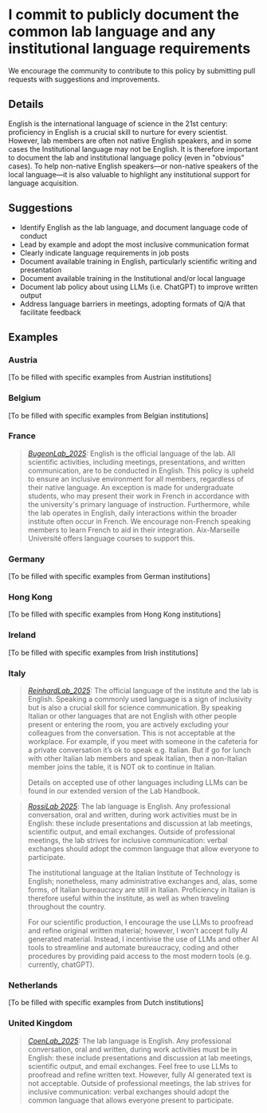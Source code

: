 # I commit to publicly document the common lab language and any institutional language requirements

We encourage the community to contribute to this policy by submitting pull requests with suggestions and improvements.

## Details
English is the international language of science in the 21st century: proficiency in English is a crucial skill to nurture for every scientist. However, lab members are often not native English speakers, and in some cases the Institutional language may not be English. It is therefore important to document the lab and institutional language policy (even in "obvious" cases). To help non-native English speakers—or non-native speakers of the local language—it is also valuable to highlight any institutional support for language acquisition.

## Suggestions
- Identify English as the lab language, and document language code of conduct
- Lead by example and adopt the most inclusive communication format
- Clearly indicate language requirements in job posts
- Document available training in English, particularly scientific writing and presentation
- Document available training in the Institutional and/or local language
- Document lab policy about using LLMs (i.e. ChatGPT) to improve written output
- Address language barriers in meetings, adopting formats of Q/A that facilitate feedback

## Examples

### Austria
[To be filled with specific examples from Austrian institutions]

### Belgium
[To be filled with specific examples from Belgian institutions]

### France
>_[BugeonLab_2025](https://www.inmed.fr/en/circuits-neuronaux-et-codage-sensoriel):_ English is the official language of the lab. All scientific activities, including meetings, presentations, and written communication, are to be conducted in English. This policy is upheld to ensure an inclusive environment for all members, regardless of their native language. An exception is made for undergraduate students, who may present their work in French in accordance with the university's primary language of instruction. Furthermore, while the lab operates in English, daily interactions within the broader institute often occur in French. We encourage non-French speaking members to learn French to aid in their integration. Aix-Marseille Université offers language courses to support this.

### Germany
[To be filled with specific examples from German institutions]

### Hong Kong
[To be filled with specific examples from Hong Kong institutions]

### Ireland
[To be filled with specific examples from Irish institutions]

### Italy
>_[ReinhardLab_2025](https://reinhardlab.org/philosophy):_ The official language of the institute and the lab is English. Speaking a commonly used language is a sign of inclusivity but is also a crucial skill for science communication. By speaking Italian or other languages that are not English with other people present or entering the room, you are actively excluding your colleagues from the conversation. This is not acceptable at the workplace. For example, if you meet with someone in the cafeteria for a private conversation it’s ok to speak e.g. Italian. But if go for lunch with other Italian lab members and speak Italian, then a non-Italian member joins the table, it is NOT ok to continue in Italian.
>
>Details on accepted use of other languages including LLMs can be found in our extended version of the Lab Handbook.

> _[RossiLab 2025](https://rossilab.iit.it)_: The lab language is English. Any professional conversation, oral and written, during work activities must be in English: these include presentations and discussion at lab meetings, scientific output, and email exchanges.  Outside of professional meetings, the lab strives for inclusive communication: verbal exchanges should adopt the common language that allow everyone to participate.
> 
> The institutional language at the Italian Institute of Technology is English; nonetheless, many administrative exchanges and, alas, some forms, of Italian bureaucracy are still in Italian. Proficiency in Italian is therefore useful within the institute, as well as when traveling throughout the country.
> 
> For our scientific production, I encourage the use LLMs to proofread and refine original written material; however, I won't accept fully AI generated material. Instead, I incentivise the use of LLMs and other AI tools to streamline and automate bureaucracy, coding and other procedures by providing paid access to the most modern tools (e.g. currently, chatGPT). 

### Netherlands
[To be filled with specific examples from Dutch institutions]

### United Kingdom
>_[CoenLab_2025](https://coen-lab.com/):_ The lab language is English. Any professional conversation, oral and written, during work activities must be in English: these include presentations and discussion at lab meetings, scientific output, and email exchanges. Feel free to use LLMs to proofread and refine written text. However, fully AI generated text is not acceptable. Outside of professional meetings, the lab strives for inclusive communication: verbal exchanges should adopt the common language that allows everyone present to participate.

